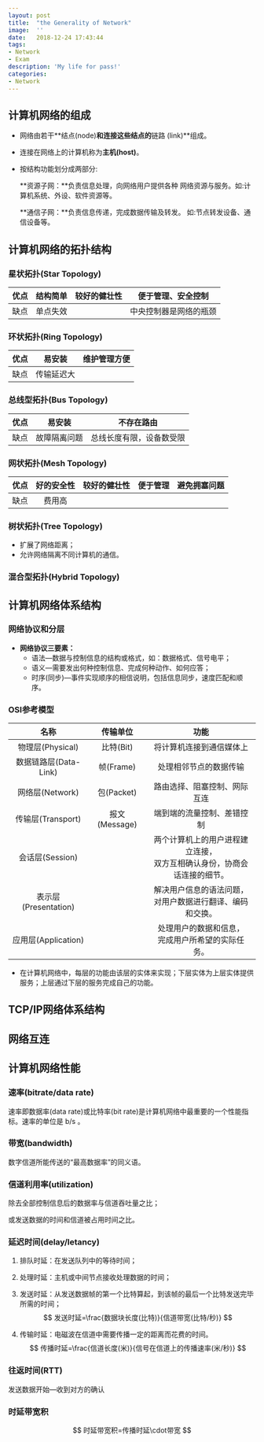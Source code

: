 ```yaml
---
layout:	post
title:	"the Generality of Network"
image:	''
date:	2018-12-24 17:43:44
tags:	
- Network
- Exam
description: 'My life for pass!'
categories:
- Network
---
```


<script type="text/javascript" src="../MathJax/MathJax.js?config=default"></script>

## 计算机网络的组成

* 网络由若干**结点(node)**和连接这些结点的**链路 (link)**组成。 

* 连接在网络上的计算机称为**主机(host)**。

* 按结构功能划分成两部分: 

  **资源子网：**负责信息处理，向网络用户提供各种 网络资源与服务。如:计算机系统、外设、软件资源等。

  **通信子网：**负责信息传递，完成数据传输及转发。 如:节点转发设备、通信设备等。

## 计算机网络的拓扑结构

### 星状拓扑(Star Topology)

| 优点 | 结构简单 | 较好的健壮性 |   便于管理、安全控制   |
| :--: | :------: | :----------: | :--------------------: |
| 缺点 | 单点失效 |              | 中央控制器是网络的瓶颈 |

### 环状拓扑(Ring Topology)

| 优点 |   易安装   | 维护管理方便 |
| :--: | :--------: | :----------: |
| 缺点 | 传输延迟大 |              |

### 总线型拓扑(Bus Topology)

| 优点 |    易安装    |        不存在路由        |
| :--: | :----------: | :----------------------: |
| 缺点 | 故障隔离问题 | 总线长度有限，设备数受限 |

### 网状拓扑(Mesh Topology)

| 优点 | 好的安全性 | 较好的健壮性 | 便于管理 | 避免拥塞问题 |
| :--: | :--------: | :----------: | :------: | :----------: |
| 缺点 |   费用高   |              |          |              |

### 树状拓扑(Tree Topology)

- 扩展了网络距离；
- 允许网络隔离不同计算机的通信。

### 混合型拓扑(Hybrid Topology)

## 计算机网络体系结构

### 网络协议和分层

* **网络协议三要素：**
  - 语法—数据与控制信息的结构或格式，如：数据格式、信号电平；
  - 语义—需要发出何种控制信息、完成何种动作、如何应答；
  - 时序(同步)—事件实现顺序的相信说明，包括信息同步，速度匹配和顺序。 

### OSI参考模型

|         名称          |   传输单位    |                             功能                             |
| :-------------------: | :-----------: | :----------------------------------------------------------: |
|   物理层(Physical)    |   比特(Bit)   |                   将计算机连接到通信媒体上                   |
| 数据链路层(Data-Link) |   帧(Frame)   |                    处理相邻节点的数据传输                    |
|    网络层(Network)    |  包(Packet)   |                 路由选择、阻塞控制、网际互连                 |
|   传输层(Transport)   | 报文(Message) |                  端到端的流量控制、差错控制                  |
|    会话层(Session)    |               | 两个计算机上的用户进程建立连接，<br/>双方互相确认身份，协商会话连接的细节。 |
| 表示层(Presentation)  |               | 解决用户信息的语法问题，<br/>对用户数据进行翻译、编码和交换。 |
|  应用层(Application)  |               |    处理用户的数据和信息，<br/>完成用户所希望的实际任务。     |

* 在计算机网络中，每层的功能由该层的实体来实现；下层实体为上层实体提供服务；上层通过下层的服务完成自己的功能。 

## TCP/IP网络体系结构

## 网络互连

## 计算机网络性能

### 速率(bitrate/data rate)

速率即数据率(data rate)或比特率(bit rate)是计算机网络中最重要的一个性能指标。速率的单位是 b/s 。

### 带宽(bandwidth)

数字信道所能传送的“最高数据率”的同义语。

### 信道利用率(utilization)

除去全部控制信息后的数据率与信道吞吐量之比；

或发送数据的时间和信道被占用时间之比。 

### 延迟时间(delay/letancy)

1. 排队时延：在发送队列中的等待时间；

2. 处理时延：主机或中间节点接收处理数据的时间；

3. 发送时延：从发送数据帧的第一个比特算起，到该帧的最后一个比特发送完毕所需的时间；
   $$
   发送时延=\frac{数据块长度(比特)}{信道带宽(比特/秒)}
   $$

4. 传输时延：电磁波在信道中需要传播一定的距离而花费的时间。
   $$
   传播时延=\frac{信道长度(米)}{信号在信道上的传播速率(米/秒)}
   $$





### 往返时间(RTT) 

发送数据开始—收到对方的确认

### 时延带宽积

$$
时延带宽积=传播时延\cdot带宽
$$



